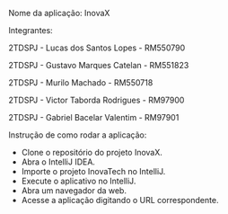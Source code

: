 Nome da aplicação: InovaX

Integrantes:

2TDSPJ - Lucas dos Santos Lopes - RM550790

2TDSPJ - Gustavo Marques Catelan - RM551823

2TDSPJ - Murilo Machado - RM550718

2TDSPJ - Victor Taborda Rodrigues - RM97900

2TDSPJ - Gabriel Bacelar Valentim - RM97901

Instrução de como rodar a aplicação:
- Clone o repositório do projeto InovaX.
- Abra o IntelliJ IDEA.
- Importe o projeto InovaTech no IntelliJ.
- Execute o aplicativo no IntelliJ.
- Abra um navegador da web.
- Acesse a aplicação digitando o URL correspondente.
